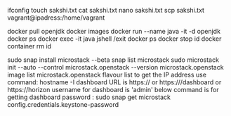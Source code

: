 ifconfig
touch sakshi.txt
cat sakshi.txt
nano sakshi.txt
scp sakshi.txt vagrant@ipadress:/home/vagrant


docker pull openjdk
docker images
docker run --name java -it -d openjdk
docker ps
docker exec -it java jshell
/exit
docker ps
docker stop id
docker container rm id

sudo snap install microstack --beta
snap list microstack 
sudo microstack init --auto --control
microstack.openstack --version
microstack.openstack image list
microstack.openstack flavour list
to get the IP address use command: hostname -I
dashboard URL is https://<ip-address> or
https://<ip-address>/dashboard or https://<ip-address>horizon 
username for dashboard is 'admin'
below command is for getting dashboard password : sudo snap get microstack config.credentials.keystone-password




